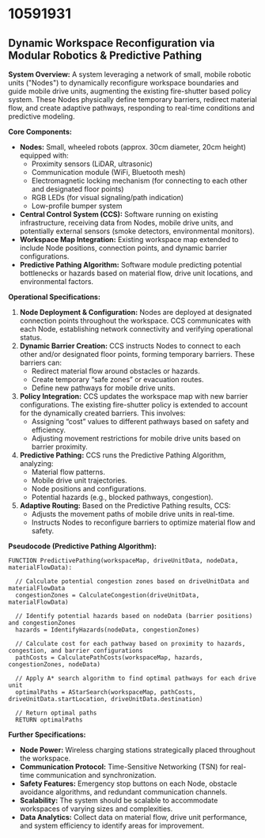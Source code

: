 # 10591931

## Dynamic Workspace Reconfiguration via Modular Robotics & Predictive Pathing

**System Overview:** A system leveraging a network of small, mobile robotic units ("Nodes") to dynamically reconfigure workspace boundaries and guide mobile drive units, augmenting the existing fire-shutter based policy system. These Nodes physically define temporary barriers, redirect material flow, and create adaptive pathways, responding to real-time conditions and predictive modeling.

**Core Components:**

*   **Nodes:** Small, wheeled robots (approx. 30cm diameter, 20cm height) equipped with:
    *   Proximity sensors (LiDAR, ultrasonic)
    *   Communication module (WiFi, Bluetooth mesh)
    *   Electromagnetic locking mechanism (for connecting to each other and designated floor points)
    *   RGB LEDs (for visual signaling/path indication)
    *   Low-profile bumper system
*   **Central Control System (CCS):**  Software running on existing infrastructure, receiving data from Nodes, mobile drive units, and potentially external sensors (smoke detectors, environmental monitors).
*   **Workspace Map Integration:** Existing workspace map extended to include Node positions, connection points, and dynamic barrier configurations.
*   **Predictive Pathing Algorithm:**  Software module predicting potential bottlenecks or hazards based on material flow, drive unit locations, and environmental factors.

**Operational Specifications:**

1.  **Node Deployment & Configuration:** Nodes are deployed at designated connection points throughout the workspace. CCS communicates with each Node, establishing network connectivity and verifying operational status.
2.  **Dynamic Barrier Creation:** CCS instructs Nodes to connect to each other and/or designated floor points, forming temporary barriers. These barriers can:
    *   Redirect material flow around obstacles or hazards.
    *   Create temporary “safe zones” or evacuation routes.
    *   Define new pathways for mobile drive units.
3.  **Policy Integration:** CCS updates the workspace map with new barrier configurations. The existing fire-shutter policy is extended to account for the dynamically created barriers. This involves:
    *   Assigning “cost” values to different pathways based on safety and efficiency.
    *   Adjusting movement restrictions for mobile drive units based on barrier proximity.
4.  **Predictive Pathing:** CCS runs the Predictive Pathing Algorithm, analyzing:
    *   Material flow patterns.
    *   Mobile drive unit trajectories.
    *   Node positions and configurations.
    *   Potential hazards (e.g., blocked pathways, congestion).
5.  **Adaptive Routing:** Based on the Predictive Pathing results, CCS:
    *   Adjusts the movement paths of mobile drive units in real-time.
    *   Instructs Nodes to reconfigure barriers to optimize material flow and safety.

**Pseudocode (Predictive Pathing Algorithm):**

```
FUNCTION PredictivePathing(workspaceMap, driveUnitData, nodeData, materialFlowData):

  // Calculate potential congestion zones based on driveUnitData and materialFlowData
  congestionZones = CalculateCongestion(driveUnitData, materialFlowData)

  // Identify potential hazards based on nodeData (barrier positions) and congestionZones
  hazards = IdentifyHazards(nodeData, congestionZones)

  // Calculate cost for each pathway based on proximity to hazards, congestion, and barrier configurations
  pathCosts = CalculatePathCosts(workspaceMap, hazards, congestionZones, nodeData)

  // Apply A* search algorithm to find optimal pathways for each drive unit
  optimalPaths = AStarSearch(workspaceMap, pathCosts, driveUnitData.startLocation, driveUnitData.destination)

  // Return optimal paths
  RETURN optimalPaths
```

**Further Specifications:**

*   **Node Power:** Wireless charging stations strategically placed throughout the workspace.
*   **Communication Protocol:** Time-Sensitive Networking (TSN) for real-time communication and synchronization.
*   **Safety Features:** Emergency stop buttons on each Node, obstacle avoidance algorithms, and redundant communication channels.
*   **Scalability:** The system should be scalable to accommodate workspaces of varying sizes and complexities.
*   **Data Analytics:** Collect data on material flow, drive unit performance, and system efficiency to identify areas for improvement.